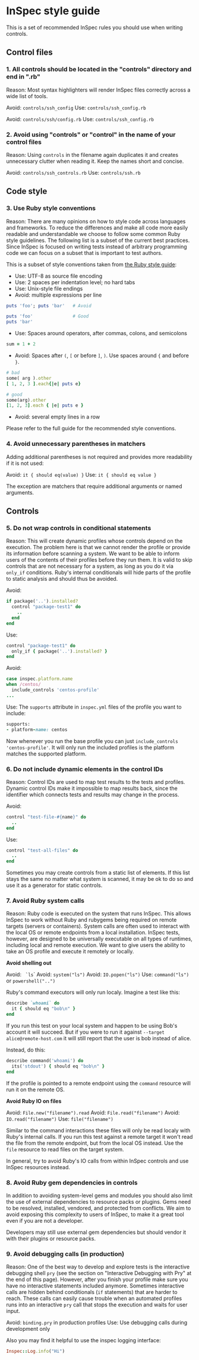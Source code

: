 # InSpec style guide

This is a set of recommended InSpec rules you should use when writing controls.

## Control files

### 1. All controls should be located in the "controls" directory and end in ".rb"

Reason: Most syntax highlighters will render InSpec files correctly across a wide list of tools.

Avoid: `controls/ssh_config`
Use: `controls/ssh_config.rb`

Avoid: `controls/ssh/config.rb`
Use: `controls/ssh_config.rb`

### 2. Avoid using "controls" or "control" in the name of your control files

Reason: Using `controls` in the filename again duplicates it and creates unnecessary clutter when reading it. Keep the names short and concise.

Avoid: `controls/ssh_controls.rb`
Use: `controls/ssh.rb`


## Code style

### 3. Use Ruby style conventions

Reason: There are many opinions on how to style code across languages and frameworks. To reduce the differences and make all code more easily readable and understandable we choose to follow some common Ruby style guidelines. The following list is a subset of the current best practices. Since InSpec is focused on writing tests instead of arbitrary programming code we can focus on a subset that is important to test authors.

This is a subset of style conventions taken from [the Ruby style guide](https://github.com/rubocop-hq/ruby-style-guide):

- Use: UTF-8 as source file encoding
- Use: 2 spaces per indentation level; no hard tabs
- Use: Unix-style file endings
- Avoid: multiple expressions per line
```ruby
puts 'foo'; puts 'bar'   # Avoid

puts 'foo'               # Good
puts 'bar'
```
- Use: Spaces around operators, after commas, colons, and semicolons
```ruby
sum = 1 + 2
```
- Avoid: Spaces after `(`, `[` or before `]`, `)`. Use spaces around `{` and before `}`.
```ruby
# bad
some( arg ).other
[ 1, 2, 3 ].each{|e| puts e}

# good
some(arg).other
[1, 2, 3].each { |e| puts e }
```
- Avoid: several empty lines in a row

Please refer to the full guide for the recommended style conventions.


### 4. Avoid unnecessary parentheses in matchers

Adding additional parentheses is not required and provides more readability if it is not used:

Avoid: `it { should eq(value) }`
Use: `it { should eq value }`

The exception are matchers that require additional arguments or named arguments.


## Controls

### 5. Do not wrap controls in conditional statements

Reason: This will create dynamic profiles whose controls depend on the execution. The problem here is that we cannot render the profile or provide its information before scanning a system. We want to be able to inform users of the contents of their profiles before they run them. It is valid to skip controls that are not necessary for a system, as long as you do it via `only_if` conditions. Ruby's internal conditionals will hide parts of the profile to static analysis and should thus be avoided.

Avoid:
```ruby
if package('..').installed?
  control "package-test1" do
    ..
  end
end
```

Use:
```ruby
control "package-test1" do
  only_if { package('..').installed? }
end
```

Avoid:
```ruby
case inspec.platform.name
when /centos/
  include_controls 'centos-profile'
...
```

Use: The `supports` attribute in `inspec.yml` files of the profile you want to include:

```ruby
supports:
- platform-name: centos
```

Now whenever you run the base profile you can just `include_controls 'centos-profile'`.
It will only run the included profiles is the platform matches the supported platform.


### 6. Do not include dynamic elements in the control IDs

Reason: Control IDs are used to map test results to the tests and profiles. Dynamic control IDs make it impossible to map results back, since the identifier which connects tests and results may change in the process.

Avoid:
```ruby
control "test-file-#{name}" do
  ..
end
```

Use:
```ruby
control "test-all-files" do
  ..
end
```

Sometimes you may create controls from a static list of elements. If this list stays the same no matter what system is scanned, it may be ok to do so and use it as a generator for static controls.


### 7. Avoid Ruby system calls

Reason: Ruby code is executed on the system that runs InSpec. This allows
InSpec to work without Ruby and rubygems being required on remote
targets (servers or containers). System calls are often used to interact with
the local OS or remote endpoints from a local installation.
InSpec tests, however, are designed to be universally executable on all
types of runtimes, including local and remote execution. We want to give
users the ability to take an OS profile and execute it remotely or locally.

**Avoid shelling out**

Avoid: `` `ls``\`
Avoid: `system("ls")`
Avoid: `IO.popen("ls")`
Use: `command("ls")` or `powershell("..")`

Ruby's command executors will only run localy. Imagine a test like this:

```ruby
describe `whoami` do
  it { should eq "bob\n" }
end
```

If you run this test on your local system and happen to be using Bob's account
it will succeed. But if you were to run it against `--target alice@remote-host.com`
it will still report that the user is bob instead of alice.

Instead, do this:

```ruby
describe command('whoami') do
  its('stdout') { should eq "bob\n" }
end
```

If the profile is pointed to a remote endpoint using the `command` resource
will run it on the remote OS.

**Avoid Ruby IO on files**

Avoid: `File.new("filename").read`
Avoid: `File.read("filename")`
Avoid: `IO.read("filename")`
Use: `file("filename")`

Similar to the command interactions these files will only be read localy
with Ruby's internal calls. If you run this test against a remote target it won't
read the file from the remote endpoint, but from the local OS instead.
Use the `file` resource to read files on the target system.

In general, try to avoid Ruby's IO calls from within InSpec controls and
use InSpec resources instead.


### 8. Avoid Ruby gem dependencies in controls

In addition to avoiding system-level gems and modules you should also limit
the use of external dependencies to resource packs or plugins. Gems need to be
resolved, installed, vendored, and protected from conflicts. We aim to avoid
exposing this complexity to users of InSpec, to make it a great tool even if
you are not a developer.

Developers may still use external gem dependencies but should vendor it
with their plugins or resource packs.


### 9. Avoid debugging calls (in production)

Reason: One of the best way to develop and explore tests is the interactive debugging shell `pry` (see the section on "Interactive Debugging with Pry" at the end of this page). However, after you finish your profile make sure you have no interactive statements included anymore. Sometimes interactive calls are hidden behind conditionals (`if` statements) that are harder to reach. These calls can easily cause trouble when an automated profiles runs into an interactive `pry` call that stops the execution and waits for user input.

Avoid: `binding.pry` in production profiles
Use: Use debugging calls during development only

Also you may find it helpful to use the inspec logging interface:

```ruby
Inspec::Log.info("Hi")
```
